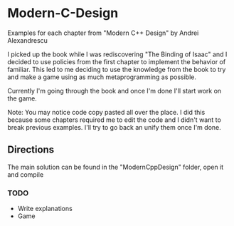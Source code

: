 # Modern-C-Design
Examples for each chapter from "Modern C++ Design" by Andrei Alexandrescu

I picked up the book while I was rediscovering "The Binding of Isaac" and I decided to use policies from the first chapter to implement
the behavior of familiar. This led to me deciding to use the knowledge from the book to try and make a game using as much metaprogramming as possible.

Currently I'm going through the book and once I'm done I'll start work on the game.

Note: You may notice code copy pasted all over the place. I did this because some chapters required me to edit the code and I didn't want to break previous examples. I'll try to go back an unify them once I'm done.

## Directions
The main solution can be found in the "ModernCppDesign" folder, open it and compile

### TODO
* Write explanations
* Game
